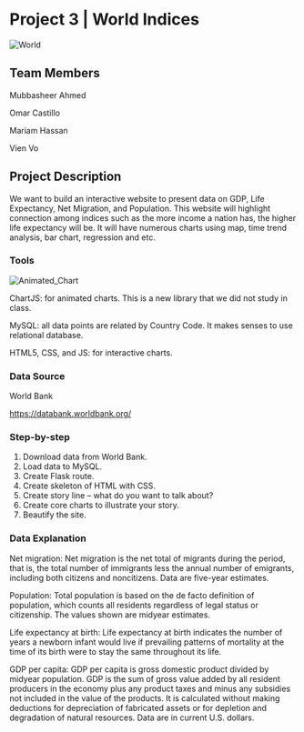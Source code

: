 # Project 3 | World Indices

![World](https://media.giphy.com/media/UOdoMz3baCENO/giphy.gif)

## Team Members

Mubbasheer Ahmed

Omar Castillo

Mariam Hassan

Vien Vo


## Project Description
We want to build an interactive website to present data on GDP, Life Expectancy, Net Migration, and Population.  This website will highlight connection among indices such as the more income a nation has, the higher life expectancy will be.  It will have numerous charts using map, time trend analysis, bar chart, regression and etc.

### Tools

![Animated_Chart](https://media.giphy.com/media/l46Cy1rHbQ92uuLXa/giphy.gif)

ChartJS:  for animated charts.  This is a new library that we did not study in class.

MySQL:  all data points are related by Country Code.  It makes senses to use relational database.

HTML5, CSS, and JS:  for interactive charts.

### Data Source

World Bank

https://databank.worldbank.org/

### Step-by-step

1.	Download data from World Bank.
2.	Load data to MySQL.
3.	Create Flask route.
4.	Create skeleton of HTML with CSS.
5.	Create story line – what do you want to talk about?
6.	Create core charts to illustrate your story.
7.	Beautify the site.


### Data Explanation

Net migration: Net migration is the net total of migrants during the period, that is, the total number of immigrants less the annual number of emigrants, including both citizens and noncitizens. Data are five-year estimates.

Population: Total population is based on the de facto definition of population, which counts all residents regardless of legal status or citizenship. The values shown are midyear estimates.

Life expectancy at birth: Life expectancy at birth indicates the number of years a newborn infant would live if prevailing patterns of mortality at the time of its birth were to stay the same throughout its life.

GDP per capita: GDP per capita is gross domestic product divided by midyear population. GDP is the sum of gross value added by all resident producers in the economy plus any product taxes and minus any subsidies not included in the value of the products. It is calculated without making deductions for depreciation of fabricated assets or for depletion and degradation of natural resources. Data are in current U.S. dollars.
